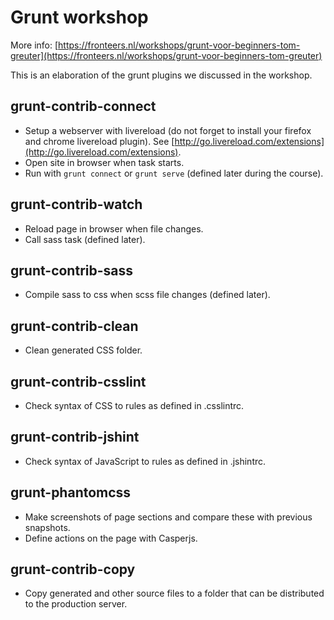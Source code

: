 # Grunt workshop

More info: [https://fronteers.nl/workshops/grunt-voor-beginners-tom-greuter](https://fronteers.nl/workshops/grunt-voor-beginners-tom-greuter)

This is an elaboration of the grunt plugins we discussed in the workshop.

## grunt-contrib-connect

- Setup a webserver with livereload (do not forget to install your firefox and chrome livereload plugin). See [http://go.livereload.com/extensions](http://go.livereload.com/extensions).
- Open site in browser when task starts.
- Run with `grunt connect` or `grunt serve` (defined later during the course).

## grunt-contrib-watch

- Reload page in browser when file changes. 
- Call sass task (defined later).

## grunt-contrib-sass

- Compile sass to css when scss file changes (defined later).

## grunt-contrib-clean

- Clean generated CSS folder.

## grunt-contrib-csslint

- Check syntax of CSS to rules as defined in .csslintrc.

## grunt-contrib-jshint

- Check syntax of JavaScript to rules as defined in .jshintrc.

## grunt-phantomcss

- Make screenshots of page sections and compare these with previous snapshots.
- Define actions on the page with Casperjs.

## grunt-contrib-copy

- Copy generated and other source files to a folder that can be distributed to the production server. 